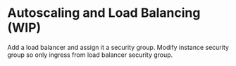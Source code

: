 # Autoscaling and Load Balancing (WIP)

Add a load balancer and assign it a security group. Modify instance security group so only ingress from load balancer security group.